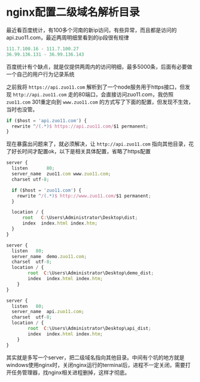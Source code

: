 # nginx配置二级域名解析目录
最近看百度统计，有100多个河南的新ip访问，有些异常，而且都是访问的api.zuo11.com，最近两周明细里看到的ip段很有规律
```js
111.7.100.16 - 111.7.100.27
36.99.136.131 - 36.99.136.143
```
百度统计有个缺点，就是仅提供两周内的访问明细，最多5000条，后面有必要做一个自己的用户行为记录系统

之前我将 `https://api.zuo11.com` 解析到了一个node服务用于https接口，但发现 `http://api.zuo11.com` 走的80端口，会直接访问zuo11.com，我仿照`zuo11.com` 301重定向到 `www.zuo11.com` 的方式写了下面的配置，但发现不生效，当时也没管。
```js
if ($host = 'api.zuo11.com') {
  rewrite ^/(.*)$ https://api.zuo11.com/$1 permanent;
}
```
现在暴露出问题来了，就必须解决，让 `http://api.zuo11.com` 指向其他目录，花了好长时间才配置ok，以下是相关具体配置，省略了https配置
```js
server {
  listen       80;
  server_name  zuo11.com www.zuo11.com;
  charset utf-8;

  if ($host = 'zuo11.com') {
    rewrite ^/(.*)$ http://www.zuo11.com/$1 permanent;
  }

  location / {
      root   C:\Users\Administrator\Desktop\dist;
      index  index.html index.htm;
  }
}

server {
  listen   80;
  server_name  demo.zuo11.com;
  charset  utf-8;
  location / {
        root  C:\Users\Administrator\Desktop\demo_dist;
        index  index.html index.htm;
    }
}

server {
  listen   80;
  server_name  api.zuo11.com;
  charset  utf-8;
  location / {
        root  C:\Users\Administrator\Desktop\api_dist;
        index  index.html index.htm;
    }
}
```
其实就是多写一个server，把二级域名指向其他目录。中间有个坑的地方就是windows使用nginx时，关闭nginx运行的terminal后，进程不一定关闭，需要打开任务管理器，找nginx相关进程删掉，这样才彻底。